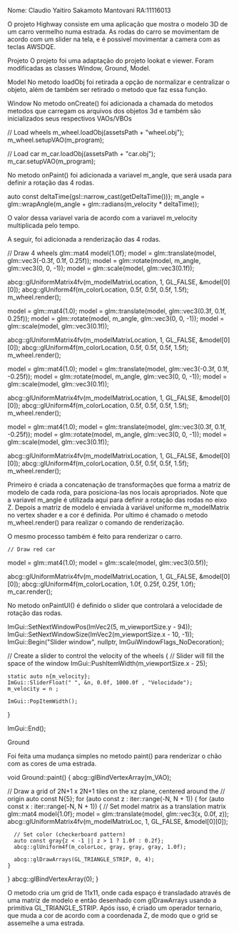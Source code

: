 Nome: Claudio Yaitiro Sakamoto Mantovani RA:11116013

O projeto Highway consiste em uma aplicação que mostra o modelo 3D de um carro vermelho numa estrada. As rodas do carro se movimentam de acordo com um slider na tela, e é possivel movimentar a camera com as teclas AWSDQE.

Projeto
O projeto foi uma adaptação do projeto lookat e viewer. Foram modificadas as classes Window, Ground, Model.

Model
No metodo loadObj foi retirada a opção de normalizar e centralizar o objeto, além de também ser retirado o metodo que faz essa função.

Window
No metodo onCreate() foi adicionada a chamada do metodos metodos que carregam os arquivos dos objetos 3d e também são inicializados seus respectivos VAOs/VBOs

  // Load wheels
  m_wheel.loadObj(assetsPath + "wheel.obj");
  m_wheel.setupVAO(m_program);

  // Load car
  m_car.loadObj(assetsPath + "car.obj");
  m_car.setupVAO(m_program);

  No metodo onPaint() foi adicionada a variavel m_angle, que será usada para definir a rotação das 4 rodas.
  
  auto const deltaTime{gsl::narrow_cast<float>(getDeltaTime())};
  m_angle = glm::wrapAngle(m_angle + glm::radians(m_velocity * deltaTime));

  O valor dessa variavel varia de acordo com a variavel m_velocity multiplicada pelo tempo.

  
  A seguir, foi adicionada a renderização das 4 rodas.

  // Draw 4 wheels
  glm::mat4 model{1.0f};
  model = glm::translate(model, glm::vec3(-0.3f, 0.1f, 0.25f));
  model = glm::rotate(model, m_angle, glm::vec3(0, 0, -1));
  model = glm::scale(model, glm::vec3(0.1f));

  abcg::glUniformMatrix4fv(m_modelMatrixLocation, 1, GL_FALSE, &model[0][0]);
  abcg::glUniform4f(m_colorLocation, 0.5f, 0.5f, 0.5f, 1.5f);
  m_wheel.render();

  model = glm::mat4(1.0);
  model = glm::translate(model, glm::vec3(0.3f, 0.1f, 0.25f));
  model = glm::rotate(model, m_angle, glm::vec3(0, 0, -1));
  model = glm::scale(model, glm::vec3(0.1f));

  abcg::glUniformMatrix4fv(m_modelMatrixLocation, 1, GL_FALSE, &model[0][0]);
  abcg::glUniform4f(m_colorLocation, 0.5f, 0.5f, 0.5f, 1.5f);
  m_wheel.render();

  model = glm::mat4(1.0);
  model = glm::translate(model, glm::vec3(-0.3f, 0.1f, -0.25f));
  model = glm::rotate(model, m_angle, glm::vec3(0, 0, -1));
  model = glm::scale(model, glm::vec3(0.1f));

  abcg::glUniformMatrix4fv(m_modelMatrixLocation, 1, GL_FALSE, &model[0][0]);
  abcg::glUniform4f(m_colorLocation, 0.5f, 0.5f, 0.5f, 1.5f);
  m_wheel.render();

  model = glm::mat4(1.0);
  model = glm::translate(model, glm::vec3(0.3f, 0.1f, -0.25f));
  model = glm::rotate(model, m_angle, glm::vec3(0, 0, -1));
  model = glm::scale(model, glm::vec3(0.1f));

  abcg::glUniformMatrix4fv(m_modelMatrixLocation, 1, GL_FALSE, &model[0][0]);
  abcg::glUniform4f(m_colorLocation, 0.5f, 0.5f, 0.5f, 1.5f);
  m_wheel.render();

  Primeiro é criada a concatenação de transformações que forma a matriz de modelo de cada roda, para posiciona-las nos locais apropriados. Note que a variavel m_angle é utilizada aqui para definir a rotação das rodas no eixo Z. Depois a matriz de modelo é enviada à variável uniforme m_modelMatrix no vertex shader e a cor é definida. Por ultimo é chamado o metodo m_wheel.render() para realizar o comando de renderização.

  O mesmo processo também é feito para renderizar o carro.

    // Draw red car
  model = glm::mat4(1.0);
  model = glm::scale(model, glm::vec3(0.5f));

  abcg::glUniformMatrix4fv(m_modelMatrixLocation, 1, GL_FALSE, &model[0][0]);
  abcg::glUniform4f(m_colorLocation, 1.0f, 0.25f, 0.25f, 1.0f);
  m_car.render();

No metodo onPaintUI() é definido o slider que controlará a velocidade de rotação das rodas.

  ImGui::SetNextWindowPos(ImVec2(5, m_viewportSize.y - 94));
  ImGui::SetNextWindowSize(ImVec2(m_viewportSize.x - 10, -1));
  ImGui::Begin("Slider window", nullptr, ImGuiWindowFlags_NoDecoration);

  // Create a slider to control the velocity of the wheels
  {
    // Slider will fill the space of the window
    ImGui::PushItemWidth(m_viewportSize.x - 25);

    static auto n{m_velocity};
    ImGui::SliderFloat(" ", &n, 0.0f, 1000.0f , "Velocidade");
    m_velocity = n ;

    ImGui::PopItemWidth();
  }

  ImGui::End();

Ground

Foi feita uma mudança simples no metodo paint() para renderizar o chão com as cores de uma estrada.

void Ground::paint() {
  abcg::glBindVertexArray(m_VAO);

  // Draw a grid of 2N+1 x 2N+1 tiles on the xz plane, centered around the
  // origin
  auto const N{5};
  for (auto const z : iter::range(-N, N + 1)) {
    for (auto const x : iter::range(-N, N + 1)) {
      // Set model matrix as a translation matrix
      glm::mat4 model{1.0f};
      model = glm::translate(model, glm::vec3(x, 0.0f, z));
      abcg::glUniformMatrix4fv(m_modelMatrixLoc, 1, GL_FALSE, &model[0][0]);

      // Set color (checkerboard pattern)
      auto const gray{z < -1 || z > 1 ? 1.0f : 0.2f};
      abcg::glUniform4f(m_colorLoc, gray, gray, gray, 1.0f);

      abcg::glDrawArrays(GL_TRIANGLE_STRIP, 0, 4);
    }
  }
  abcg::glBindVertexArray(0);
}

O metodo cria um grid de 11x11, onde cada espaço é transladado através de uma matriz de modelo e então desenhado com glDrawArrays usando a primitiva GL_TRIANGLE_STRIP.
Após isso, é criado um operador ternario, que muda a cor de acordo com a coordenada Z, de modo que o grid se assemelhe a uma estrada.
  

  
